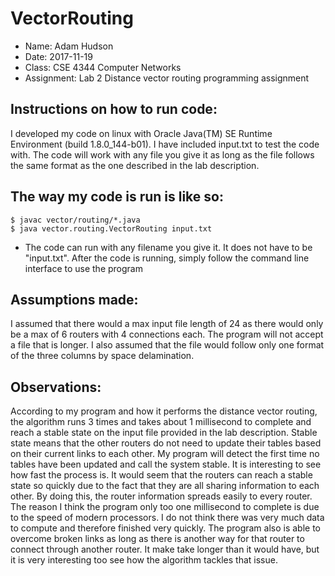 # VectorRouting
  - Name: Adam Hudson
  - Date: 2017-11-19
  - Class: CSE 4344 Computer Networks
  - Assignment: Lab 2 Distance vector routing programming assignment
  
## Instructions on how to run code:
I developed my code on linux with Oracle Java(TM) SE Runtime Environment (build 1.8.0_144-b01). I have included input.txt to test the code with. The code will work with any file you give it as long as the file follows the same format as the one described in the lab description.

## The way my code is run is like so:
```
$ javac vector/routing/*.java 
$ java vector.routing.VectorRouting input.txt
```
- The code can run with any filename you give it. It does not have to be "input.txt". After the code is running, simply follow the command line interface to use the program

## Assumptions made:
I assumed that there would a max input file length of 24 as there would only be a max of 6 routers with 4 connections each. The program will not accept a file that is longer.  I also assumed that the file would follow only one format of the three columns by space delamination.

## Observations:
According to my program and how it performs the distance vector routing, the algorithm runs 3 times and takes about 1 millisecond to complete and reach a stable state on the input file provided in the lab description. Stable state means that the other routers do not need to update their tables based on their current links to each other. My program will detect the first time no tables have been updated and call the system stable. It is interesting to see how fast the process is. It would seem that the routers can reach a stable state so quickly due to the fact that they are all sharing information to each other. By doing this, the router information spreads easily to every router. The reason I think the program only too one millisecond to complete is due to the speed of modern processors. I do not think there was very much data to compute and therefore finished very quickly. The program also is able to overcome broken links as long as there is another way for that router to connect through another router. It make take longer than it would have, but it is very interesting too see how the algorithm tackles that issue.
